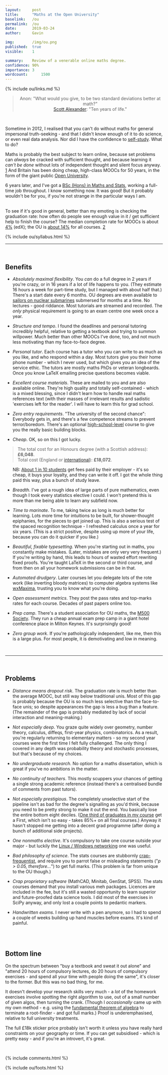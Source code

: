 ```yaml
---
layout:     post
title:      "Maths at the Open University"
baselink:   /ou
permalink:  /ou
date:       2019-03-24
author:     Gavin

img:        /img/ou.png
published:  true
visible:    1

summary:    Review of a venerable online maths degree.
confidence: 90%
importance: 3
wordcount:      1500
---
```


{%  include ou/links.md     %}


<center>

<blockquote>Anon: "What would you give, to be two standard deviations better at math?"<br> 
	<a href="{{tumb}}">Scott Alexander</a>: "Ten years of life."
</blockquote>

</center>
<br>

Sometime in 2012, I realised that you can't do without maths for general impersonal truth-seeking - and that I didn't know enough of it to do science, or even real data analysis. Nor did I have the confidence to <a href="{{auto}}">self-study</a>. What to do?

Maths is probably the best subject to learn online, because set problems can _always_ be cracked with sufficient thought, and because learning it _can't be done_ without lots of independent thought and silent focus anyway. <a href="#fn:1" id="fnref:1">1</a> And Britain has been doing cheap, high-class MOOCs for 50 years, in the form of the giant public <a href="{{ou}}">Open University</a>.

6 years later, and I've got a <a href="{{bsc}}">BSc (Hons) in Maths and Stats</a>, working a full-time job throughout. I know something now. It was good! But it probably wouldn't be for you, if you're not strange in the particular ways I am.<br><br>

To see if it's good in general, better than my emoting is checking the graduation rate: how often do people see enough value in it / get sufficient help to finish the course? The median completion rate for MOOCs is about <a href="{{edx}}">4%</a> (edX); the OU is <a href="{{completion}}">about 14%</a> for all courses. <a href="#fn:2" id="fnref:2">2</a>

{%  include ou/syllabus.html     %}

---

<br>

## Benefits 

* _Absolutely maximal flexibility_. You _can_ do a full degree in 2 years if you're crazy, or in 16 years if a lot of life happens to you. (They estimate 16 hours a week for part-time study, but I managed with about half that.) There's a start date every 6 months. OU degrees are even available to <a href="{{sub}}">sailors on nuclear submarines</a> submersed for months at a time. No lectures - good riddance. Most tutorials are streamed and recorded. The _only_ physical requirement is going to an exam centre one week once a year. 

* _Structure and tempo_. I found the deadlines and personal tutoring incredibly helpful, relative to getting a textbook and trying to summon willpower. Much better than other MOOCs I've done, too, and not much less motivating than my face-to-face degree.

* _Personal tutor_. Each course has a tutor who you can write to as much as you like, and who respond within a day. Most tutors give you their home phone number - which I never used, but which gives you an idea of the service ethic. The tutors are mostly maths PhDs or veteran longbeards. Once you know LaTeX emailing precise questions becomes viable.

* _Excellent course materials_. These are mailed to you and are also available online. They're high quality and totally self-contained - which is a mixed blessing, since I didn't learn how to handle real maths references text (with their masses of irrelevant results and sadistic 'exercises left for the reader'. I will have to learn this for grad school.

* _Zero entry requirements_. "The university of the second chance": Everybody gets in, and there's a few competence streams to prevent terror/boredom. There's an optional <a href="http://mathschoices.open.ac.uk/mu123">high-school-level</a> course to give you the really basic building blocks.


* _Cheap_. OK, so on this I got lucky. 

> The total cost for an Honours degree (with a Scottish address): <span style="font-weight:bold">£6,048</span>. <br> Total cost (England or <a href="{{int}}">international</a>): <span style="font-weight:bold">£18,072</span>. 

<ul>NB: <a href="{{emp}}">About 1 in 10 students</a> get fees paid by their employer - it's so cheap, it buys your loyalty, and they can write it off. I got the whole thing paid this way, plus a bunch of study leave.
</ul>

* _Breadth_. I've got a rough idea of large parts of pure mathematics, even though I took every statistics elective I could. I won't pretend this is more than me being able to learn any subfield now.

* _Time to marinate_. To me, taking twice as long is much better for learning. Lots more time for intuitions to be built, for shower-thought epiphanies, for the pieces to get joined up. This is also a serious test of the spaced recognition technique - I refreshed calculus once a year for six years. (This is a strict positive, despite using up more of your life, because you can do it quicker if you like.)

* _Beautiful, fixable typesetting_. When you're starting out in maths, you constantly make mistakes. (Later, mistakes are only very very frequent.) If you're writing by hand, this leads to hours of wasted effort rewriting fixed proofs. You're taught LaTeX in the second or third course, and from then on all your homework submissions can be in that.

* _Automated drudgery_. Later courses let you delegate lots of the rote work (like inverting bloody matrices) to computer algebra systems like <a href="{{max}}">wxMaxima</a>, trusting you to know what you're doing.

* _Open assessment metrics_. They post the pass rates and top-marks rates for each course. Decades of past papers online too.

* _Prep camp_. There's a student association for OU maths, the <a href="http://m500.org.uk/revision-weekend/">M500 Society</a>. They run a cheap annual exam prep camp in a giant hotel conference place in Milton Keynes. It's surprisingly good!

* _Zero group work_. If you're pathologically independent, like me, then this is a large plus. For most people, it is demotivating and low in meaning.

<br>


---

<br>

## Problems

* _Distance means dropout risk_. The graduation rate is much better than the average MOOC, but still way below traditional unis. Most of this gap is probably because the OU is so much less selective than the face-to-face unis; so despite appearances the gap is less a bug than a feature. (The remainder of the gap is probably mediated by lack of social interaction and meaning-making.)

* _Not especially deep_. You graze quite widely over geometry, number theory, calculus, diffeqs, first-year physics, combinatorics. As a result, you're regularly returning to elementary matters - so my second year courses were the first time I felt fully challenged. The only thing I covered in any depth was probability theory and stochastic processes, but that's because of my choices. 

* _No undergraduate research_. No option for a maths dissertation, which is great if you've no ambitions in the matter.

* _No continuity of teachers_. This mostly scuppers your chances of getting a single strong academic reference (instead there's a centralised bundle of comments from past tutors).

* _Not especially prestigious_. The completely unselective start of the pipeline isn't as bad for the degree's signalling as you'd think, because you need to be pretty strong to make it out the end. You basically lose the entire bottom eight  deciles. (<a href="{{firsts}}">One third of graduates in my course</a> get a First, which isn't so easy - takes 85%+ on all final courses.) Anyway it hasn't stopped me getting into a decent grad programme (after doing a bunch of additional side projects).

* _One nonmaths elective_. It's compulsory to take one course outside your major - but luckily the <a href="{{tm}}">Linux / Windows networking</a> one was useful.

* _Bad philosophy of science_. The stats courses are stubbornly <a href="{{nhst}}">crap-frequentist</a>, and require you to parrot false or misleading statements ("_p > 0.05, therefore..._") to get full marks. (This problem is far from unique to the OU though.)

* _Crap proprietary software_ (MathCAD, Minitab, GenStat, SPSS). The stats courses demand that you install various meh packages. Licences are included in the fee, but it's still a wasted opportunity to learn superior and future-proofed data science tools. I did most of the exercises in SciPy anyway, and only lost a couple points to pedantic markers.

* _Handwritten exams_. I never write with a pen anymore, so I had to spend a couple of weeks building up hand muscles before exams. It's kind of painful.

<br><br>

## Bottom line

On the spectrum between "buy a textbook and sweat it out alone" and "attend 20 hours of compulsory lectures, do 20 hours of compulsory exercises - and spend all your time with people doing the same", it's closer to the former. But this was no bad thing, for me.

It doesn't develop your research skills very much - a _lot_ of the homework exercises involve spotting the right algorithm to use, out of a small number of given algos, then turning the crank. (Though I _occasionally_ came up with my own method - e.g. using the <a href="{{fundie}}">fundamental theorem of algebra</a> to terminate a root-finder - and got full marks.) Proof is underemphasised, relative to full university treatments.

The full £18k sticker price probably isn't worth it unless you have really hard constraints on your geography or time. If you can get subsidised - which is pretty easy - and if you're an introvert, it's great.

<br>

{%  include comments.html %}


{%  include ou/foots.html %}
